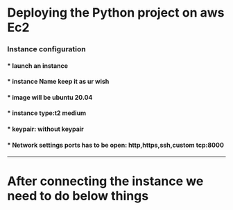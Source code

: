 <html>
  <head>
    <body>
      <h1>Deploying the Python project on aws Ec2</h1>
      <h3>Instance configuration</h3>
      <h4>* launch an instance</h4>
      <h4>* instance Name keep it as ur wish</h4>
      <h4>* image will be ubuntu 20.04</h4>
      <h4>* instance type:t2 medium</h4>
      <h4>* keypair: without keypair</h4>
      <h4>* Network settings ports has to be open: http,https,ssh,custom tcp:8000</h4>
      <hr>
      <h1>After connecting the instance we need to do below things</h1>
    </body>
  </head>
</html>
